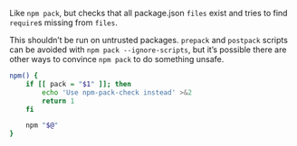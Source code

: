 Like `npm pack`, but checks that all package.json `files` exist and tries to find `require`s missing from `files`.

This shouldn’t be run on untrusted packages. `prepack` and `postpack` scripts can be avoided with `npm pack --ignore-scripts`, but it’s possible there are other ways to convince `npm pack` to do something unsafe.


```sh
npm() {
    if [[ pack = "$1" ]]; then
        echo 'Use npm-pack-check instead' >&2
        return 1
    fi

    npm "$@"
}
```
